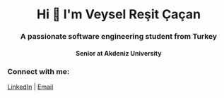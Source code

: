 <h1 align="center">Hi 👋 I'm Veysel Reşit Çaçan</h1>
<h3 align="center">A passionate software engineering student from Turkey</h3>
<h4 align="center">Senior at Akdeniz University</h4>


<h3 align="left">Connect with me:</h3>
<p align="left">
  <a href="https://linkedin.com/in/veysel reşit çaçan" target="_blank">LinkedIn</a> |
  <a href="mailto:veyselr.cacan@gmail.com" target="_blank">Email</a>
</p>
